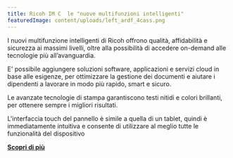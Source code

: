 ```yaml
---
title: Ricoh IM C  le "nuove multifunzioni intelligenti"
featuredImage: content/uploads/left_ardf_4cass.png
---
```

I nuovi multifunzione intelligenti di Ricoh offrono qualità, affidabilità e sicurezza ai massimi livelli, oltre alla possibilità di accedere on-demand alle tecnologie più all’avanguardia.

E' possibile aggiungere soluzioni software, applicazioni e servizi cloud in base alle esigenze, per ottimizzare la gestione dei documenti e aiutare i dipendenti a lavorare in modo più rapido, smart e sicuro.

Le avanzate tecnologie di stampa garantiscono testi nitidi e colori brillanti, per ottenere sempre i migliori risultati.

L'interfaccia touch del pannello è simile a quella di un tablet, quindi è immediatamente intuitiva e consente di utilizzare al meglio tutte le funzionalità del dispositivo

**[Scopri di più](https://www.youtube.com/watch?v=M471jViS0_I&ab_channel=RICOHItalia)**